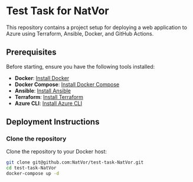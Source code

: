 # Test Task for NatVor

This repository contains a project setup for deploying a web application to Azure using Terraform, Ansible, Docker, and GitHub Actions.

## Prerequisites

Before starting, ensure you have the following tools installed:

- **Docker**: [Install Docker](https://docs.docker.com/get-docker/)
- **Docker Compose**: [Install Docker Compose](https://docs.docker.com/compose/install/)
- **Ansible**: [Install Ansible](https://docs.ansible.com/ansible/latest/installation_guide/index.html)
- **Terraform**: [Install Terraform](https://www.terraform.io/downloads.html)
- **Azure CLI**: [Install Azure CLI](https://learn.microsoft.com/en-us/cli/azure/install-azure-cli)

## Deployment Instructions

### Clone the repository

Clone the repository to your Docker host:

```bash
git clone git@github.com:NatVor/test-task-NatVor.git
cd test-task-NatVor
docker-compose up -d
